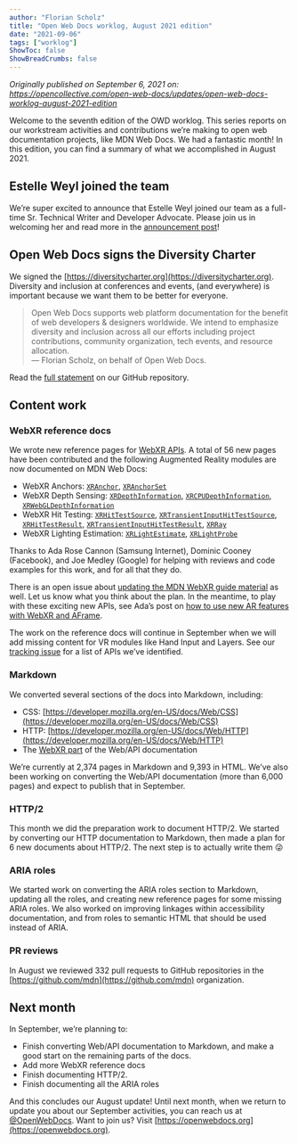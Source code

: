 ```yaml
---
author: "Florian Scholz"
title: "Open Web Docs worklog, August 2021 edition"
date: "2021-09-06"
tags: ["worklog"]
ShowToc: false
ShowBreadCrumbs: false
---
```


_Originally published on September 6, 2021 on:
https://opencollective.com/open-web-docs/updates/open-web-docs-worklog-august-2021-edition_

Welcome to the seventh edition of the OWD worklog. This series reports on our workstream activities and contributions we’re making to open web documentation projects, like MDN Web Docs. We had a fantastic month! In this edition, you can find a summary of what we accomplished in August 2021.

## Estelle Weyl joined the team

We’re super excited to announce that Estelle Weyl joined our team as a full-time Sr. Technical Writer and Developer Advocate. Please join us in welcoming her and read more in the [announcement post](https://opencollective.com/open-web-docs/updates/estelle-weyl-joins-open-web-docs-staff)!

## Open Web Docs signs the Diversity Charter

We signed the [https://diversitycharter.org](https://diversitycharter.org). Diversity and inclusion at conferences and events, (and everywhere) is important because we want them to be better for everyone. 

>  Open Web Docs supports web platform documentation for the benefit of web developers & designers worldwide. We intend to emphasize diversity and inclusion across all our efforts including project contributions, community organization, tech events, and resource allocation.  
— Florian Scholz, on behalf of Open Web Docs.

Read the [full statement](https://github.com/openwebdocs/project/blob/main/diversity-inclusion.md) on our GitHub repository.

## Content work

### WebXR reference docs

We wrote new reference pages for [WebXR APIs](https://developer.mozilla.org/en-US/docs/Web/API/WebXR_Device_API#webxr_reference_docs). A total of 56 new pages have been contributed and the following Augmented Reality modules are now documented on MDN Web Docs:

* WebXR Anchors: <code>[XRAnchor](https://developer.mozilla.org/en-US/docs/Web/API/XRAnchor)</code>, <code>[XRAnchorSet](https://developer.mozilla.org/en-US/docs/Web/API/XRAnchorSet)</code>
* WebXR Depth Sensing: <code>[XRDepthInformation](https://developer.mozilla.org/en-US/docs/Web/API/XRDepthInformation)</code>, <code>[XRCPUDepthInformation](https://developer.mozilla.org/en-US/docs/Web/API/XRCPUDepthInformation)</code>, <code>[XRWebGLDepthInformation](https://developer.mozilla.org/en-US/docs/Web/API/XRWebGLDepthInformation)</code>
* WebXR Hit Testing: <code>[XRHitTestSource](https://developer.mozilla.org/en-US/docs/Web/API/XRHitTestSource)</code>, <code>[XRTransientInputHitTestSource](https://developer.mozilla.org/en-US/docs/Web/API/XRTransientInputHitTestSource)</code>, <code>[XRHitTestResult](https://developer.mozilla.org/en-US/docs/Web/API/XRHitTestResult)</code>, <code>[XRTransientInputHitTestResult](https://developer.mozilla.org/en-US/docs/Web/API/XRTransientInputHitTestResult)</code>, <code>[XRRay](https://developer.mozilla.org/en-US/docs/Web/API/XRRay)</code>
* WebXR Lighting Estimation: <code>[XRLightEstimate](https://developer.mozilla.org/en-US/docs/Web/API/XRLightEstimate)</code>, <code>[XRLightProbe](https://developer.mozilla.org/en-US/docs/Web/API/XRLightProbe)</code>

Thanks to Ada Rose Cannon (Samsung Internet), Dominic Cooney (Facebook), and Joe Medley (Google) for helping with reviews and code examples for this work, and for all that they do.

There is an open issue about [updating the MDN WebXR guide material](https://github.com/mdn/content/issues/7276) as well. Let us know what you think about the plan. In the meantime, to play with these exciting new APIs, see Ada’s post on [how to use new AR features with WebXR and AFrame](https://medium.com/samsung-internet-dev/use-new-augmented-reality-features-with-just-a-few-lines-of-code-with-webxr-and-aframe-c6f3f5789345).

The work on the reference docs will continue in September when we will add missing content for VR modules like Hand Input and Layers. See our [tracking issue](https://github.com/openwebdocs/project/issues/35) for a list of APIs we’ve identified.

### Markdown

We converted several sections of the docs into Markdown, including:

* CSS: [https://developer.mozilla.org/en-US/docs/Web/CSS](https://developer.mozilla.org/en-US/docs/Web/CSS)
* HTTP: [https://developer.mozilla.org/en-US/docs/Web/HTTP](https://developer.mozilla.org/en-US/docs/Web/HTTP)
* The [WebXR part](https://developer.mozilla.org/en-US/docs/Web/API/WebXR_Device_API) of the Web/API documentation

We’re currently at 2,374 pages in Markdown and 9,393 in HTML. We’ve also been working on converting the Web/API documentation (more than 6,000 pages) and expect to publish that in September.

### HTTP/2

This month we did the preparation work to document HTTP/2. We started by converting our HTTP documentation to Markdown, then made a plan for 6 new documents about HTTP/2. The next step is to actually write them 😜

### ARIA roles

We started work on converting the ARIA roles section to Markdown, updating all the roles, and creating new reference pages for some missing ARIA roles. We also worked on improving linkages within accessibility documentation, and from roles to semantic HTML that should be used instead of ARIA.

### PR reviews

In August we reviewed 332 pull requests to GitHub repositories in the [https://github.com/mdn](https://github.com/mdn) organization.

## Next month

In September, we’re planning to:

* Finish converting Web/API documentation to Markdown, and make a good start on the remaining parts of the docs.
* Add more WebXR reference docs
* Finish documenting HTTP/2.
* Finish documenting all the ARIA roles

And this concludes our August update! Until next month, when we return to update you about our September activities, you can reach us at [@OpenWebDocs](https://twitter.com/OpenWebDocs). Want to join us? Visit [https://openwebdocs.org](https://openwebdocs.org). 
